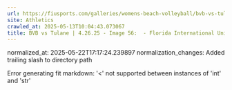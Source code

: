 ```yaml
---
url: https://fiusports.com/galleries/womens-beach-volleyball/bvb-vs-tulane-4-26-25/image-56/358/62920/
site: Athletics
crawled_at: 2025-05-13T10:04:43.073067
title: BVB vs Tulane | 4.26.25 - Image 56:  - Florida International University
---
```

normalized_at: 2025-05-22T17:17:24.239897
normalization_changes: Added trailing slash to directory path

Error generating fit markdown: '<' not supported between instances of 'int' and 'str'